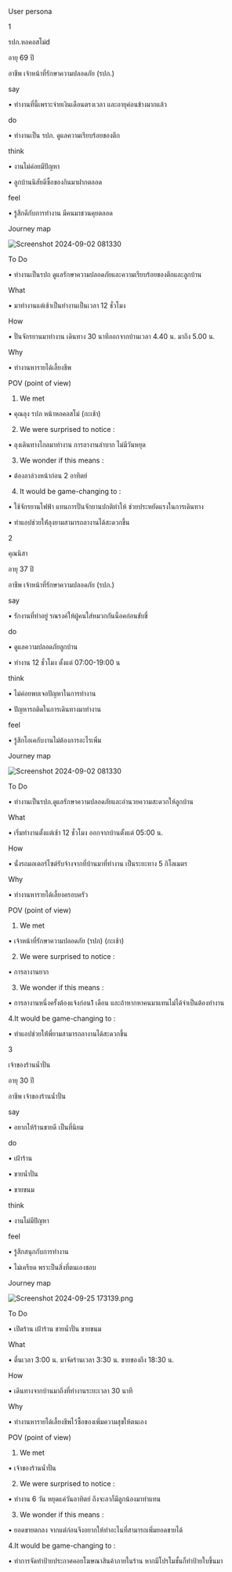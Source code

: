User persona 

1 

รปภ.หอคอสโม่d
 
 อายุ 69 ปี
 
 อาชีพ เจ้าหน้าที่รักษาความปลอดภัย (รปภ.)

 say  
 
 • ทำงานที่นี้เพราะจ่ายเงินเดือนตรงเวลา และอายุค่อนข้างมากแล้ว 
 
 do  
 
 • ทำงานเป็น รปภ. ดูแลความเรียบร้อยของตึก 

 think 
 
 • งานไม่ค่อยมีปัญหา
 
 • ลูกบ้านนิสัยดีซื้อของกินมาฝากตลอด 

 feel

 • รู้สึกดีกับการทำงาน มีคนมาชวนคุยตลอด 

 Journey map 

 ![Screenshot 2024-09-02 081330](https://github.com/user-attachments/assets/d854fb0e-538c-4401-9bc6-5c6e7811d37d)

To Do

• ทำงานเป็นรปถ ดูแลรักษาความปลอดภัยและความเรียบร้อยของตึกและลูกบ้าน 

What

• มาทำงานแต่เช้าเป็นทำงานเป็นเวลา 12 ชั่วโมง 

How

• ปั่นจักรยานมาทำงาน เดินทาง 30 นาทีออกจากบ้านเวลา 4.40 น. มาถึง 5.00 น.

Why

• ทำงานหารายได้เลี้ยงชีพ

POV (point of view)

1. We met

 • คุณลุง รปภ หน้าหอคอสโม่ (กะเช้า)

2. We were surprised to notice :

 • ลุงเดินทางไกลมาทำงาน การลางานลำบาก ไม่มีวันหยุด

3. We wonder if this means :

 • ต้องลาล่วงหน้าก่อน 2 อาทิตย์
 
4. It would be game-changing to :

 • ใช้จักรยานไฟฟ้า แทนการปั่นจักยานปกติทำให้ ช่วยประหยัดแรงในการเดินทาง
 
 • ทำแอปช่วยให่้ลุงยามสามารถลางานได้สะดวกขึ้น

 
2

 คุณนิสา
 
 อายุ 37 ปี
 
 อาชีพ เจ้าหน้าที่รักษาความปลอดภัย (รปภ.)

 say  
 
 • รักงานที่ทำอยู่ รณรงค์ให้ผู้คนใส่หมวกกันน็อคก่อนขับขี่
 
 do  
 
 • ดูแลความปลอดภัยลูกบ้าน 
 
 • ทำงาน 12 ชั่วโมง ตั้งแต่ 07:00-19:00 น

 think 
 
• ไม่ค่อยพบเจอปัญหาในการทำงาน

• ปัญหารถติดในการเดินทางมาทำงาน

 feel

 • รู้สึกโอเคกับงานไม่ต้องการอะไรเพิ่ม

 Journey map 

 ![Screenshot 2024-09-02 081330](https://github.com/user-attachments/assets/d854fb0e-538c-4401-9bc6-5c6e7811d37d)

To Do

• ทำงานเป็นรปภ.ดูแลรักษาความปลอดภัยและอำนวยความสะดวกให้ลูกบ้าน

What

• เริ่มทำงานตั้งแต่เช้า 12 ชั่วโมง ออกจากบ้านตั้งแต่ 05:00 น.

How

• นั่งรถมอเตอร์ไซต์รับจ้างจากที่บ้านมาที่ทำงาน เป็นระยะทาง 5 กิโลเมตร

Why

• ทำงานหารายได้เลี้ยงครอบครัว

POV (point of view)

1. We met

 • เจ้าหน้าที่รักษาความปลอดภัย (รปภ) (กะเช้า)

2. We were surprised to notice :

 • การลางานยาก 

3. We wonder if this means :
 
 • การลางานหนึ่งครั้งต้องแจ้งก่อน1 เดือน และถ้าหากหาคนมาแทนไม่ได้จำเป็นต้องทำงาน

4.It would be game-changing to :
 
 • ทำแอปช่วยให่้พี่ยามสามารถลางานได้สะดวกขึ้น


3

 เจ้าของร้านน้ำปั่น
 
 อายุ 30 ปี
 
 อาชีพ เจ้าของร้านน้ำปั่น

 say  
 
 • อยากให้ร้านขายดี เป็นที่นิยม
 
 do  
 
 • เฝ้าร้าน
 
 • ขายน้ำปั่น
 
 • ขายขนม
 
 think 
 
• งานไม่มีปัญหา

 feel

 • รู้สึกสนุกกับการทำงาน
 
 • ไม่เครียด พราะป็นสิ่งที่ตนเองชอบ
 
 Journey map 

![Screenshot 2024-09-25 173139.png](https://github.com/user-attachments/assets/d854fb0e-538c-4401-9bc6-5c6e7811d37d)
 
To Do

• เปิดร้าน เฝ้าร้าน ขายน้ำปั่น ขายขนม

What

• ตื่นเวลา 3:00 น. มาจัดร้านเวลา 3:30 น. ขายของถึง 18:30 น.

How

• เดินทางจากบ้านมาถึงที่ทำงานระยะเวลา 30 นาที

Why

• ทำงานหารายได้เลี้ยงชีพไว้ซื้อของเพิ่มความสุขให้ตนเอง

POV (point of view)

1. We met

 • เจ้าของร้านน้ำปั่น

2. We were surprised to notice :

 • ทำงาน 6 วัน หยุดแค่วันอาทิตย์ ถึงจะลาก็มีลูกน้องมาทำแทน

3. We wonder if this means :
 
 • ยอดขายตกลง จากแต่ก่อนจึงอยากให้ทำอะไนที่สามารถเพิ่มยอดขายได้

4.It would be game-changing to :
 
 • ทำการจัดทำป้ายประกาศคอยโฆษณาสินค้าภายในร้าน หากมีโปรโมชั้นก็ทำป้ายใบขึ้นมา
